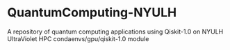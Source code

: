 # QuantumComputing-NYULH
A repository of quantum computing applications using Qiskit-1.0 on NYULH UltraViolet HPC condaenvs/gpu/qiskit-1.0 module
